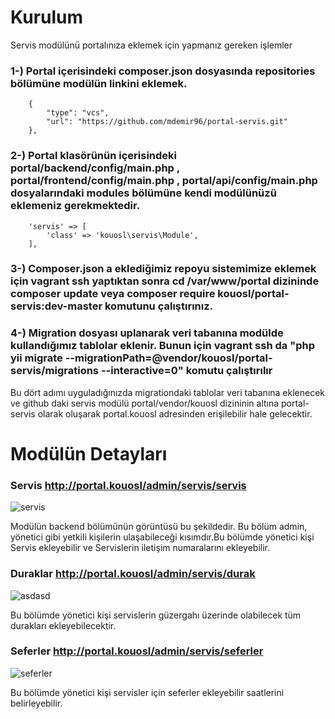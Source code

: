 #   Kurulum
  
  Servis modülünü portalınıza eklemek için yapmanız gereken işlemler
  
### 1-) Portal içerisindeki composer.json dosyasında repositories bölümüne modülün linkini eklemek.
        {
            "type": "vcs",
            "url": "https://github.com/mdemir96/portal-servis.git"
        },
### 2-) Portal klasörünün içerisindeki portal/backend/config/main.php , portal/frontend/config/main.php , portal/api/config/main.php dosyalarındaki modules bölümüne kendi modülünüzü eklemeniz gerekmektedir.
        'servis' => [
            'class' => 'kouosl\servis\Module',
        ],
### 3-) Composer.json a eklediğimiz repoyu sistemimize eklemek için vagrant ssh yaptıktan sonra cd /var/www/portal dizininde composer update veya composer require kouosl/portal-servis:dev-master komutunu çalıştırınız.

### 4-) Migration dosyası uplanarak veri tabanına modülde kullandığımız tablolar eklenir. Bunun için vagrant ssh da  "php yii migrate --migrationPath=@vendor/kouosl/portal-servis/migrations --interactive=0" komutu çalıştırılır

 Bu dört adımı uyguladığınızda migrationdaki tablolar veri tabanına eklenecek ve github daki servis modülü portal/vendor/kouosl dizininin altına portal-servis olarak oluşarak  portal.kouosl adresinden erişilebilir hale gelecektir. 

#   Modülün Detayları 

### Servis http://portal.kouosl/admin/servis/servis 
![servis](https://user-images.githubusercontent.com/32520318/50741283-20c1f380-120c-11e9-82e0-854e4c192bc1.png)

Modülün backend bölümünün görüntüsü bu şekildedir. Bu bölüm admin, yönetici gibi yetkili kişilerin ulaşabileceği kısımdır.Bu bölümde
yönetici kişi Servis ekleyebilir ve Servislerin iletişim numaralarını ekleyebilir.

### Duraklar http://portal.kouosl/admin/servis/durak
![asdasd](https://user-images.githubusercontent.com/32520318/50741371-76e36680-120d-11e9-8833-abb9a4e546ed.png)

Bu bölümde yönetici kişi servislerin güzergahı üzerinde olabilecek tüm durakları ekleyebilecektir.

### Seferler http://portal.kouosl/admin/servis/seferler
![seferler](https://user-images.githubusercontent.com/32520318/50741417-ea857380-120d-11e9-835d-d61834d03742.png)


Bu bölümde yönetici kişi servisler için seferler ekleyebilir saatlerini belirleyebilir. 

